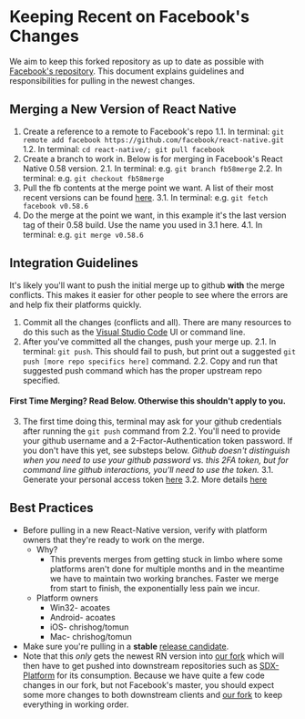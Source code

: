 
# Keeping Recent on Facebook's Changes

We aim to keep this forked repository as up to date as possible with [Facebook's repository](https://github.com/facebook/react-native). This document explains guidelines and responsibilities for pulling in the newest changes.

## Merging a New Version of React Native
1. Create a reference to a remote to Facebook's repo
1.1. In terminal: `git remote add facebook https://github.com/facebook/react-native.git`
1.2. In terminal: `cd react-native/; git pull facebook`
2.  Create a branch to work in. Below is for merging in Facebook's React Native 0.58 version. 
2.1. In terminal: e.g. `git branch fb58merge`
2.2. In terminal: e.g. `git checkout fb58merge`
3.  Pull the fb contents at the merge point we want. A list of their most recent versions can be found [here](https://facebook.github.io/react-native/versions).
3.1.  In terminal: e.g. `git fetch facebook v0.58.6`
4.  Do the merge at the point we want, in this example it's the last version tag of their 0.58 build. Use the name you used in 3.1 here.
4.1.  In terminal: e.g. `git merge v0.58.6`

## Integration Guidelines
It's likely you'll want to push the initial merge up to github **with** the merge conflicts. This makes it easier for other people to see where the errors are and help fix their platforms quickly.

1.  Commit all the changes (conflicts and all). There are many resources to do this such as the [Visual Studio Code](https://code.visualstudio.com/) UI or command line.
2.  After you've committed all the changes, push your merge up.
2.1.  In terminal: `git push`. This should fail to push, but print out a suggested `git push [more repo specifics here]` command.
2.2. Copy and run that suggested push command which has the proper upstream repo specified.

#### First Time Merging? Read Below. Otherwise this shouldn't apply to you.
3.  The first time doing this, terminal may ask for your github credentials after running the `git push` command from 2.2. You'll need to provide your github username and a 2-Factor-Authentication token password. If you don't have this yet, see substeps below. <em>Github doesn't distinguish when you need to use your github password vs. this 2FA token, but for command line github interactions, you'll need to use the token.</em>
3.1.  Generate your personal access token [here](https://github.com/settings/tokens)
3.2.  More details [here](https://stackoverflow.com/questions/29297154/github-invalid-username-or-password)

## Best Practices
* Before pulling in a new React-Native version, verify with platform owners that they're ready to work on the merge.
	* Why?
		* This prevents merges from getting stuck in limbo where some platforms aren't done for multiple months and in the meantime we have to maintain two working branches. Faster we merge from start to finish, the exponentially less pain we incur.
	* Platform owners
		* Win32- acoates
		* Android- acoates
		* iOS- chrishog/tomun
		* Mac- chrishog/tomun
* Make sure you're pulling in a **stable** [release candidate](https://facebook.github.io/react-native/versions).
* Note that this *only* gets the newest RN version into [our fork](http://github.com/microsoft/react-native) which will then have to get pushed into downstream repositories such as [SDX-Platform](https://office.visualstudio.com/ISS/_git/sdx-platform) for its consumption. Because we have quite a few code changes in our fork, but not Facebook's master, you should expect some more changes to both downstream clients and [our fork](http://github.com/microsoft/react-native) to keep everything in working order.